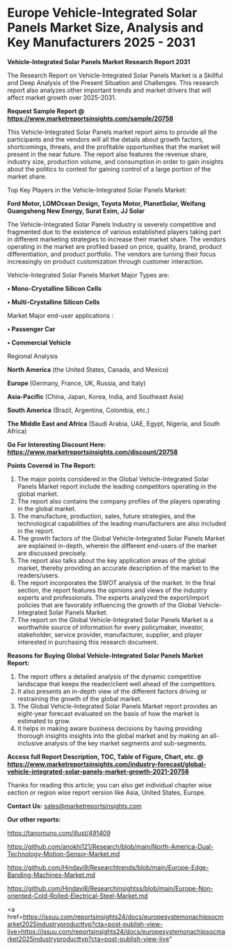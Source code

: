 # Europe Vehicle-Integrated Solar Panels Market Size, Analysis and Key Manufacturers 2025 - 2031

<strong>Vehicle-Integrated Solar Panels Market Research Report 2031</strong>

The Research Report on Vehicle-Integrated Solar Panels Market is a Skillful and Deep Analysis of the Present Situation and Challenges. This research report also analyzes other important trends and market drivers that will affect market growth over 2025-2031.

<strong>Request Sample Report @ <a href=https://www.marketreportsinsights.com/sample/20758>https://www.marketreportsinsights.com/sample/20758</a></strong>

This Vehicle-Integrated Solar Panels market report aims to provide all the participants and the vendors will all the details about growth factors, shortcomings, threats, and the profitable opportunities that the market will present in the near future. The report also features the revenue share, industry size, production volume, and consumption in order to gain insights about the politics to contest for gaining control of a large portion of the market share.

Top Key Players in the Vehicle-Integrated Solar Panels Market:

<strong>Ford Motor, LOMOcean Design, Toyota Motor, PlanetSolar, Weifang Guangsheng New Energy, Surat Exim, JJ Solar</strong>

The Vehicle-Integrated Solar Panels Industry is severely competitive and fragmented due to the existence of various established players taking part in different marketing strategies to increase their market share. The vendors operating in the market are profiled based on price, quality, brand, product differentiation, and product portfolio. The vendors are turning their focus increasingly on product customization through customer interaction.

Vehicle-Integrated Solar Panels Market Major Types are:

<strong>• Mono-Crystalline Silicon Cells

• Multi-Crystalline Silicon Cells</strong>

Market Major end-user applications :

<strong>• Passenger Car

• Commercial Vehicle</strong>

Regional Analysis

</u><strong><b>North America</b></strong> (the United States, Canada, and Mexico)

<strong><b>Europe </b></strong>(Germany, France, UK, Russia, and Italy)

<strong><b>Asia-Pacific</b></strong> (China, Japan, Korea, India, and Southeast Asia)

<strong><b>South America</b></strong> (Brazil, Argentina, Colombia, etc.)

<strong><b>The Middle East and Africa</b></strong> (Saudi Arabia, UAE, Egypt, Nigeria, and South Africa)

<strong>Go For Interesting Discount Here: <a href=https://www.marketreportsinsights.com/discount/20758>https://www.marketreportsinsights.com/discount/20758</a></strong>

<strong>Points Covered in The Report:</strong>
<ol>
  <li>The major points considered in the Global Vehicle-Integrated Solar Panels Market report include the leading competitors operating in the global market.</li>
  <li>The report also contains the company profiles of the players operating in the global market.</li>
  <li>The manufacture, production, sales, future strategies, and the technological capabilities of the leading manufacturers are also included in the report.</li>
  <li>The growth factors of the Global Vehicle-Integrated Solar Panels Market are explained in-depth, wherein the different end-users of the market are discussed precisely.</li>
  <li>The report also talks about the key application areas of the global market, thereby providing an accurate description of the market to the readers/users.</li>
  <li>The report incorporates the SWOT analysis of the market. In the final section, the report features the opinions and views of the industry experts and professionals. The experts analyzed the export/import policies that are favorably influencing the growth of the Global Vehicle-Integrated Solar Panels Market.</li>
  <li>The report on the Global Vehicle-Integrated Solar Panels Market is a worthwhile source of information for every policymaker, investor, stakeholder, service provider, manufacturer, supplier, and player interested in purchasing this research document.</li>
</ol>
<strong>Reasons for Buying Global Vehicle-Integrated Solar Panels Market Report:</strong>

<ol>
  <li>The report offers a detailed analysis of the dynamic competitive landscape that keeps the reader/client well ahead of the competitors.</li>
  <li>It also presents an in-depth view of the different factors driving or restraining the growth of the global market.</li>
  <li>The Global Vehicle-Integrated Solar Panels Market report provides an eight-year forecast evaluated on the basis of how the market is estimated to grow.</li>
  <li>It helps in making aware business decisions by having providing thorough insights insights into the global market and by making an all-inclusive analysis of the key market segments and sub-segments.</li>
</ol>
<strong>Access full Report Description, TOC, Table of Figure, Chart, etc. @ <a href=https://www.marketreportsinsights.com/industry-forecast/global-vehicle-integrated-solar-panels-market-growth-2021-20758>https://www.marketreportsinsights.com/industry-forecast/global-vehicle-integrated-solar-panels-market-growth-2021-20758</a></strong>


Thanks for reading this article; you can also get individual chapter wise section or region wise report version like Asia, United States, Europe.

<strong>Contact Us:</strong>
sales@marketreportsinsights.com

<strong>Our other reports:</strong>

<a href=https://tanomuno.com/illust/491409>https://tanomuno.com/illust/491409</a>

<a href=https://github.com/anokhi121/Research/blob/main/North-America-Dual-Technology-Motion-Sensor-Market.md>https://github.com/anokhi121/Research/blob/main/North-America-Dual-Technology-Motion-Sensor-Market.md</a>

<a href=https://github.com/Hindavi9/Researchtrends/blob/main/Europe-Edge-Banding-Machines-Market.md>https://github.com/Hindavi9/Researchtrends/blob/main/Europe-Edge-Banding-Machines-Market.md</a>

<a href=https://github.com/Hindavi8/Researchinsightss/blob/main/Europe-Non-oriented-Cold-Rolled-Electrical-Steel-Market.md>https://github.com/Hindavi8/Researchinsightss/blob/main/Europe-Non-oriented-Cold-Rolled-Electrical-Steel-Market.md</a>

<a href=https://issuu.com/reportsinsights24/docs/europesystemonachipsocmarket2025industryproducttyp?cta=post-publish-view-live>https://issuu.com/reportsinsights24/docs/europesystemonachipsocmarket2025industryproducttyp?cta=post-publish-view-live</a>"
